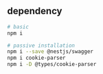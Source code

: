 ## dependency

``` bash
# basic
npm i

# passive installation
npm i --save @nestjs/swagger
npm i cookie-parser
npm i -D @types/cookie-parser
```